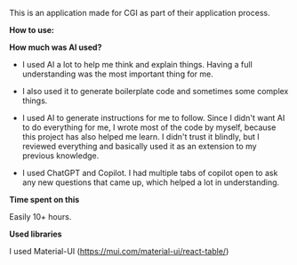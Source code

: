 This is an application made for CGI as part of their application process.

**How to use:**



**How much was AI used?**

* I used AI a lot to help me think and explain things. Having a full understanding was the most important thing for me.

* I also used it to generate boilerplate code and sometimes some complex things.

* I used AI to generate instructions for me to follow. Since I didn't want AI to do everything for me, I wrote most of the
code by myself, because this project has also helped me learn. I didn't trust it blindly, but I reviewed everything and
basically used it as an extension to my previous knowledge.

* I used ChatGPT and Copilot. I had multiple tabs of copilot open to ask any new questions that came up, which helped a lot
in understanding.


**Time spent on this**

Easily 10+ hours.


**Used libraries**

I used Material-UI (https://mui.com/material-ui/react-table/)